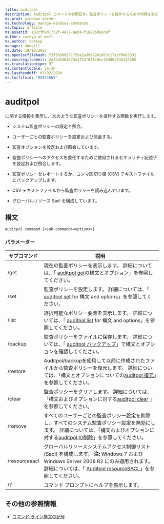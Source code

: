 ```yaml
---
title: auditpol
description: Auditpol コマンドの参照記事。監査ポリシーを操作するための情報を表示し、関数を実行します。
ms.prod: windows-server
ms.technology: manage-windows-commands
ms.topic: article
ms.assetid: a02cfb9d-732f-4e77-aeba-f18265daa3af
author: coreyp-at-msft
ms.author: coreyp
manager: dongill
ms.date: 10/16/2017
ms.openlocfilehash: f3f503b957175ba2a3997202d83c171cf8683032
ms.sourcegitcommit: 2afed2461574a3f53f84fc9ec28d86df3b335685
ms.translationtype: MT
ms.contentlocale: ja-JP
ms.lasthandoff: 07/02/2020
ms.locfileid: "85923665"
---
```

# <a name="auditpol"></a>auditpol

に関する情報を表示し、次のような監査ポリシーを操作する関数を実行します。

- システム監査ポリシーの設定と照会。

- ユーザーごとの監査ポリシーを設定および照会する。

- 監査オプションを設定および照会しています。

- 監査ポリシーへのアクセスを委任するために使用されるセキュリティ記述子を設定および照会します。

- 監査ポリシーをレポートするか、コンマ区切り値 (CSV) テキストファイルにバックアップします。

- CSV テキストファイルから監査ポリシーを読み込んでいます。

- グローバルリソース Sacl を構成しています。

## <a name="syntax"></a>構文

```
auditpol command [<sub-command><options>]
```

### <a name="parameters"></a>パラメーター

| サブコマンド | 説明 |
| ----------- | ----------- |
| /get | 現在の監査ポリシーを表示します。 詳細については、「 [auditpol get](auditpol-get.md)の構文とオプション」を参照してください。 |
| /set | 監査ポリシーを設定します。 詳細については、「 [auditpol set](auditpol-set.md) for 構文 and options」を参照してください。 |
| /list | 選択可能なポリシー要素を表示します。 詳細については、「 [auditpol list](auditpol-list.md) for 構文 and options」を参照してください。 |
| /backup | 監査ポリシーをファイルに保存します。 詳細については、「 [auditpol バックアップ](auditpol-backup.md)」で構文とオプションを確認してください。 |
| /restore | Auditpol/backupを使用して以前に作成されたファイルから監査ポリシーを復元します。 詳細については、「構文とオプションについての[auditpol 復元](auditpol-restore.md)」を参照してください。 |
| /clear | 監査ポリシーをクリアします。 詳細については、「構文およびオプションに対する[auditpol clear](auditpol-clear.md) 」を参照してください。 |
| /remove | すべてのユーザーごとの監査ポリシー設定を削除し、すべてのシステム監査ポリシー設定を無効にします。 詳細については、「構文およびオプションに対する[auditpol の削除](auditpol-remove.md)」を参照してください。 |
| /resourcesacl | グローバルリソースシステムアクセス制御リスト (Sacl) を構成します。 **注:** Windows 7 および Windows Server 2008 R2 にのみ適用されます。 詳細については、「 [Auditpol resourceSACL](auditpol-resourcesacl.md)」を参照してください。 |
| /?| コマンド プロンプトにヘルプを表示します。 |

## <a name="additional-references"></a>その他の参照情報

- [コマンド ライン構文の記号](command-line-syntax-key.md)
